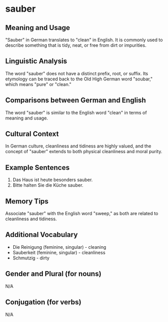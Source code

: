 # sauber
## Meaning and Usage
"Sauber" in German translates to "clean" in English. It is commonly used to describe something that is tidy, neat, or free from dirt or impurities.

## Linguistic Analysis
The word "sauber" does not have a distinct prefix, root, or suffix. Its etymology can be traced back to the Old High German word "soubar," which means "pure" or "clean."

## Comparisons between German and English
The word "sauber" is similar to the English word "clean" in terms of meaning and usage.

## Cultural Context
In German culture, cleanliness and tidiness are highly valued, and the concept of "sauber" extends to both physical cleanliness and moral purity.

## Example Sentences
1. Das Haus ist heute besonders sauber.
2. Bitte halten Sie die Küche sauber.

## Memory Tips
Associate "sauber" with the English word "sweep," as both are related to cleanliness and tidiness.

## Additional Vocabulary
- Die Reinigung (feminine, singular) - cleaning
- Sauberkeit (feminine, singular) - cleanliness
- Schmutzig - dirty

## Gender and Plural (for nouns)
N/A

## Conjugation (for verbs)
N/A